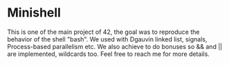 # Minishell
This is one of the main project of 42, the goal was to reproduce the behavior of the shell "bash". We used with Dgauvin linked list, signals, Process-based parallelism etc. We also achieve to do bonuses so && and || are implemented, wildcards too. Feel free to reach me for more details.
